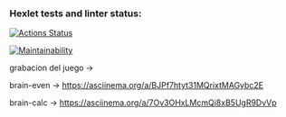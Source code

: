 ### Hexlet tests and linter status:
[![Actions Status](https://github.com/Sgutierrezgf/fullstack-javascript-project-98/actions/workflows/hexlet-check.yml/badge.svg)](https://github.com/Sgutierrezgf/fullstack-javascript-project-98/actions)

[![Maintainability](https://qlty.sh/badges/812b97e6-9d66-483d-b091-c6990ecf94dc/maintainability.svg)](https://qlty.sh/gh/Sgutierrezgf/projects/fullstack-javascript-project-98)

grabacion del juego ->  

brain-even -> https://asciinema.org/a/BJPf7htyt31MQrixtMAGybc2E

brain-calc -> https://asciinema.org/a/7Ov3OHxLMcmQi8xB5UgR9DvVp